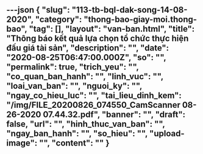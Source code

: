 ---json
{
    "slug": "113-tb-bql-dak-song-14-08-2020",
    "category": "thong-bao-giay-moi.thong-bao",
    "tag": [],
    "layout": "van-ban.html",
    "title": "Thông báo kết quả lựa chọn tổ chức thực hiện đấu giá tài sản",
    "description": "",
    "date": "2020-08-25T06:47:00.000Z",
    "so": "",
    "permalink": true,
    "trich_yeu": "",
    "co_quan_ban_hanh": "",
    "linh_vuc": "",
    "loai_van_ban": "",
    "nguoi_ky": "",
    "ngay_co_hieu_luc": "",
    "tai_lieu_dinh_kem": "/img/FILE_20200826_074550_CamScanner 08-26-2020 07.44.32.pdf",
    "banner": "",
    "draft": false,
    "url": "",
    "hinh_thuc_van_ban": "",
    "ngay_ban_hanh": "",
    "so_hieu": "",
    "upload-image": "",
    "__content__": ""
}
---
